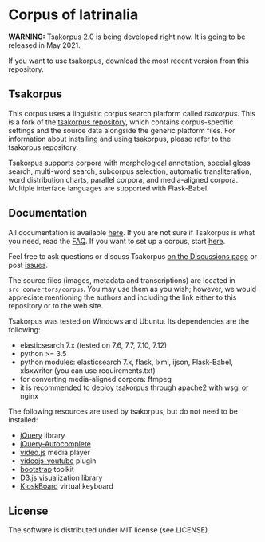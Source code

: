 # Corpus of latrinalia

**WARNING:** Tsakorpus 2.0 is being developed right now. It is going to be released in May 2021.

If you want to use tsakorpus, download the most recent version from this repository.

## Tsakorpus

This corpus uses a linguistic corpus search platform called *tsakorpus*. This is a fork of the [tsakorpus repository](https://bitbucket.org/tsakorpus/tsakorpus/src/master/), which contains corpus-specific settings and the source data alongside the generic platform files. For information about installing and using tsakorpus, please refer to the tsakorpus repository.

Tsakorpus supports corpora with morphological annotation, special gloss search, multi-word search, subcorpus selection, automatic transliteration, word distribution charts, parallel corpora, and media-aligned corpora. Multiple interface languages are supported with Flask-Babel.

## Documentation

All documentation is available [here](https://tsakorpus.readthedocs.io/en/latest/). If you are not sure if Tsakorpus is what you need, read the [FAQ](https://tsakorpus.readthedocs.io/en/latest/faq.html). If you want to set up a corpus, start [here](https://tsakorpus.readthedocs.io/en/latest/overview.html).

Feel free to ask questions or discuss Tsakorpus [on the Discussions page](https://github.com/timarkh/tsakorpus/discussions/) or post [issues](https://github.com/timarkh/tsakorpus/issues).

The source files (images, metadata and transcriptions) are located in ``src_convertors/corpus``. You may use them as you wish; however, we would appreciate mentioning the authors and including the link either to this repository or to the web site.

Tsakorpus was tested on Windows and Ubuntu. Its dependencies are the following:

* elasticsearch 7.x (tested on 7.6, 7.7, 7.10, 7.12)
* python >= 3.5
* python modules: elasticsearch 7.x, flask, lxml, ijson, Flask-Babel, xlsxwriter (you can use requirements.txt)
* for converting media-aligned corpora: ffmpeg
* it is recommended to deploy tsakorpus through apache2 with wsgi or nginx

The following resources are used by tsakorpus, but do not need to be installed:

* [jQuery](https://jquery.com/) library
* [jQuery-Autocomplete](https://github.com/devbridge/jQuery-Autocomplete)
* [video.js](http://videojs.com/) media player
* [videojs-youtube](https://github.com/videojs/videojs-youtube) plugin
* [bootstrap](http://getbootstrap.com/) toolkit
* [D3.js](https://d3js.org/) visualization library
* [KioskBoard](https://github.com/furcan/KioskBoard) virtual keyboard

## License

The software is distributed under MIT license (see LICENSE).
